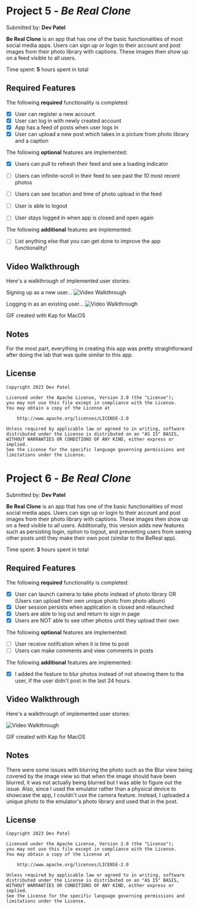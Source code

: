 # Project 5 - *Be Real Clone*

Submitted by: **Dev Patel**

**Be Real Clone** is an app that has one of the basic functionalities of most social media apps. Users can sign up or login to their account and post images from their photo library with captions. These images then show up on a feed visible to all users.

Time spent: **5** hours spent in total

## Required Features

The following **required** functionality is completed:

- [x] User can register a new account
- [x] User can log in with newly created account
- [x] App has a feed of posts when user logs in
- [x] User can upload a new post which takes in a picture from photo library and a caption	
 
The following **optional** features are implemented:

- [x] Users can pull to refresh their feed and see a loading indicator
- [ ] Users can infinite-scroll in their feed to see past the 10 most recent photos
- [ ] Users can see location and time of photo upload in the feed	
- [ ] User is able to logout
- [ ] User stays logged in when app is closed and open again	


The following **additional** features are implemented:

- [ ] List anything else that you can get done to improve the app functionality!

## Video Walkthrough

Here's a walkthrough of implemented user stories:

Signing up as a new user...
<img src='https://github.com/devrdpatel/codepath-Unit-5/blob/main/BeRealGIF1.gif' title='Video Walkthrough' width='' alt='Video Walkthrough' />

Logging in as an existing user...
<img src='https://github.com/devrdpatel/codepath-Unit-5/blob/main/BeRealGIF2.gif' title='Video Walkthrough' width='' alt='Video Walkthrough' />

GIF created with Kap for MacOS

## Notes

For the most part, everything in creating this app was pretty straightforward after doing the lab that was quite similar to this app. 

## License

    Copyright 2023 Dev Patel

    Licensed under the Apache License, Version 2.0 (the "License");
    you may not use this file except in compliance with the License.
    You may obtain a copy of the License at

        http://www.apache.org/licenses/LICENSE-2.0

    Unless required by applicable law or agreed to in writing, software
    distributed under the License is distributed on an "AS IS" BASIS,
    WITHOUT WARRANTIES OR CONDITIONS OF ANY KIND, either express or implied.
    See the License for the specific language governing permissions and
    limitations under the License.

# Project 6 - *Be Real Clone*

Submitted by: **Dev Patel**

**Be Real Clone** is an app that has one of the basic functionalities of most social media apps. Users can sign up or login to their account and post images from their photo library with captions. These images then show up on a feed visible to all users. Additionally, this version adds new features such as persisting login, option to logout, and preventing users from seeing other posts until they make their own post (similar to the BeReal app).


Time spent: **3** hours spent in total

## Required Features

The following **required** functionality is completed:

- [x] User can launch camera to take photo instead of photo library OR (Users can upload their own unique photo from photo album)
- [x] User session persists when application is closed and relaunched
- [x] Users are able to log out and return to sign in page
- [x] Users are NOT able to see other photos until they upload their own	
 
The following **optional** features are implemented:

- [ ] User receive notifcation when it is time to post
- [ ] Users can make comments and view comments in posts	

The following **additional** features are implemented:

- [x] I added the feature to blur photos instead of not showing them to the user, if the user didn't post in the last 24 hours.

## Video Walkthrough

Here's a walkthrough of implemented user stories:

<img src='https://github.com/devrdpatel/codepath-Unit-5/blob/main/BeReal-pt2.gif' title='Video Walkthrough' width='' alt='Video Walkthrough' />

GIF created with Kap for MacOS

## Notes

There were some issues with blurring the photo such as the Blur view being covered by the image view so that when the image should have been blurred, it was not actually being blurred but I was able to figure out the issue. Also, since I used the emulator rather than a physical device to showcase the app, I couldn't use the camera feature. Instead, I uploaded a unique photo to the emulator's photo library and used that in the post.

## License

    Copyright 2023 Dev Patel

    Licensed under the Apache License, Version 2.0 (the "License");
    you may not use this file except in compliance with the License.
    You may obtain a copy of the License at

        http://www.apache.org/licenses/LICENSE-2.0

    Unless required by applicable law or agreed to in writing, software
    distributed under the License is distributed on an "AS IS" BASIS,
    WITHOUT WARRANTIES OR CONDITIONS OF ANY KIND, either express or implied.
    See the License for the specific language governing permissions and
    limitations under the License.
